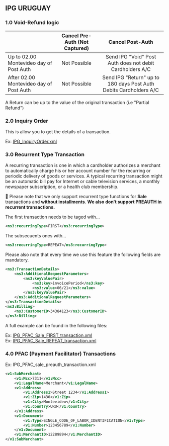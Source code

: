 ## IPG URUGUAY 

### 1.0 Void-Refund logic
|                                         | Cancel Pre-Auth (Not Captured) | Cancel Post-Auth  |
| --------------------------------------- |:-------------:| :-----:|
| Up to 02.00 Montevideo day of Post Auth | Not Possible | Send IPG "Void" Post Auth does not debit Cardholders A/C |
| After 02.00 Montevideo day of Post Auth | Not Possible |   Send IPG "Return" up to 180 days Post Auth Debits Cardholders A/C

A Return can be up to the value of the original transaction (i.e "Partial Refund")

### 2.0 Inquiry Order
This is allow you to get the details of a transaction.  

Ex: [IPG_InquiryOrder.xml](IPG_InquiryOrder.xml)  

### 3.0 Recurrent Type Transaction

A recurring transaction is one in which a cardholder authorizes a merchant to automatically charge his or her account number for the recurring or periodic delivery of goods or services. A typical recurring transaction might be an automatic bill pay for Internet or cable television services, a monthly newspaper subscription, or a health club membership.

:no_entry_sign: Please note that we only support recurrent type functions for **Sale** transactions and **without installments**. **We also don't support PREAUTH in recurrent transactions.**

The first transaction needs to be taged with...

```xml
<ns3:recurringType>FIRST</ns3:recurringType>
```

The subsecuents ones with...

```xml
<ns3:recurringType>REPEAT</ns3:recurringType>
```

Please also note that every time we use this feature the following fields are mandatory.

```xml
<ns3:TransactionDetails>
	<ns3:AdditionalRequestParameters>
		<ns3:keyValuePair>
			<ns3:key>invoicePeriod</ns3:key>
			<ns3:value>06/21</ns3:value>
		</ns3:keyValuePair>
	</ns3:AdditionalRequestParameters>
</ns3:TransactionDetails>
<ns3:Billing>
	<ns3:CustomerID>34384123</ns3:CustomerID>
</ns3:Billing>
```

A full example can be found in the following files:  

Ex: [IPG_PFAC_Sale_FIRST_transaction.xml](./IPG_PFAC_Sale_FIRST_transaction.xml)  
Ex: [IPG_PFAC_Sale_REPEAT_transaction.xml](./IPG_PFAC_Sale_REPEAT_transaction.xml)  

### 4.0 PFAC (Payment Facilitator) Transactions

Ex: IPG_PFAC_sale_preauth_transaction.xml

```xml
<v1:SubMerchant>
	<v1:Mcc>7311</v1:Mcc>
	<v1:LegalName>Merchant</v1:LegalName>
	<v1:Address>
		<v1:Address1>Street 1234</v1:Address1>
		<v1:Zip>1430</v1:Zip>
		<v1:City>Montevideo</v1:City>
		<v1:Country>URU</v1:Country>
	</v1:Address>
	<v1:Document>
		<v1:Type>SINGLE_CODE_OF_LABOR_IDENTIFICATION</v1:Type>
		<v1:Number>123456789</v1:Number>
	</v1:Document>
	<v1:MerchantID>12289894</v1:MerchantID>
</v1:SubMerchant>
```

